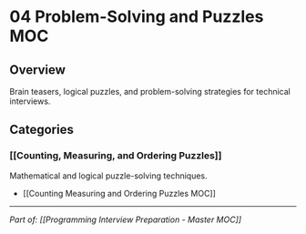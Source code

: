 # 04 Problem-Solving and Puzzles MOC

## Overview
Brain teasers, logical puzzles, and problem-solving strategies for technical interviews.

## Categories

### [[Counting, Measuring, and Ordering Puzzles]]
Mathematical and logical puzzle-solving techniques.
- [[Counting Measuring and Ordering Puzzles MOC]]

---
*Part of: [[Programming Interview Preparation - Master MOC]]*
